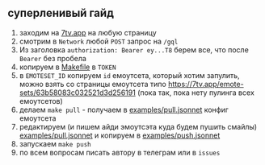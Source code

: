 ## суперленивый гайд
1. заходим на [7tv.app](https://7tv.app) на любую страницу
1. смотрим в `Network` любой `POST` запрос на `/gql`
1. Из заголовка `authorization: Bearer ey...T8` берем все, что после `Bearer` без пробела
1. копируем в [Makefile](./Makefile) в `TOKEN`
1. в `EMOTESET_ID` копируем `id` емоутсета, который хотим запулить, можно взять со страницы емоутсета типо https://7tv.app/emote-sets/63b58083c032521d3d256191 (пока так, пока нету пулинга всех емоутсетов)
1. делаем `make pull` - получаем в [examples/pull.jsonnet](examples/pull.jsonnet) конфиг емоутсета
1. редактируем (и пишем айди эмоутсэта куда будем пушить смайлы) [examples/pull.jsonnet](examples/pull.jsonnet) и копируем в [examples/push.jsonnet](examples/push.jsonnet)
1. запускаем `make push`
1. по всем вопросам писать автору в телеграм или в `issues`
